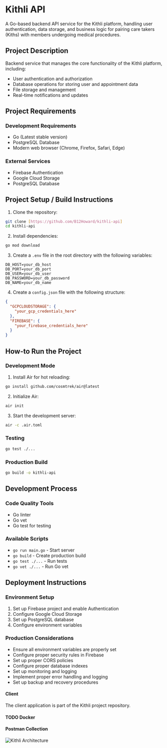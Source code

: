 # Kithli API

A Go-based backend API service for the Kithli platform, handling user authentication, data storage, and business logic for pairing care takers (Kiths) with members undergoing medical procedures.

## Project Description

Backend service that manages the core functionality of the Kithli platform, including:
- User authentication and authorization
- Database operations for storing user and appointment data
- File storage and management
- Real-time notifications and updates

## Project Requirements

### Development Requirements
- Go (Latest stable version)
- PostgreSQL Database
- Modern web browser (Chrome, Firefox, Safari, Edge)

### External Services
- Firebase Authentication
- Google Cloud Storage
- PostgreSQL Database

## Project Setup / Build Instructions

1. Clone the repository:
```bash
git clone [https://github.com/B12Howard/kithli-api]
cd kithli-api
```

2. Install dependencies:
```bash
go mod download
```

3. Create a `.env` file in the root directory with the following variables:
```
DB_HOST=your_db_host
DB_PORT=your_db_port
DB_USER=your_db_user
DB_PASSWORD=your_db_password
DB_NAME=your_db_name
```

4. Create a `config.json` file with the following structure:
```json
{
  "GCPCLOUDSTORAGE": {
    "your_gcp_credentials_here"
  },
  "FIREBASE": {
    "your_firebase_credentials_here"
  }
}
```

## How-to Run the Project

### Development Mode
1. Install Air for hot reloading:
```bash
go install github.com/cosmtrek/air@latest
```

2. Initialize Air:
```bash
air init
```

3. Start the development server:
```bash
air -c .air.toml
```

### Testing
```bash
go test ./...
```

### Production Build
```bash
go build -o kithli-api
```

## Development Process

### Code Quality Tools
- Go linter
- Go vet
- Go test for testing

### Available Scripts
- `go run main.go` - Start server
- `go build` - Create production build
- `go test ./...` - Run tests
- `go vet ./...` - Run Go vet

## Deployment Instructions

### Environment Setup
1. Set up Firebase project and enable Authentication
2. Configure Google Cloud Storage
3. Set up PostgreSQL database
4. Configure environment variables

### Production Considerations
- Ensure all environment variables are properly set
- Configure proper security rules in Firebase
- Set up proper CORS policies
- Configure proper database indexes
- Set up monitoring and logging
- Implement proper error handling and logging
- Set up backup and recovery procedures

#### Client
The client application is part of the Kithli project repository.

#### TODO Docker

#### Postman Collection


![Kithli Architecture](https://user-images.githubusercontent.com/39282569/196551643-9d64515f-128e-4c8c-af39-071ce5d43226.png)
